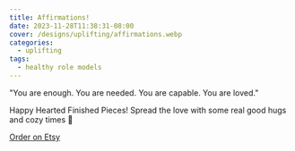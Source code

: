 ```yaml
---
title: Affirmations!
date: 2023-11-28T11:38:31-08:00
cover: /designs/uplifting/affirmations.webp
categories:
  - uplifting
tags:
  - healthy role models
---
```


"You are enough.
You are needed.
You are capable.
You are loved."

Happy Hearted Finished Pieces!
Spread the love with some real good hugs and cozy times 🤎

<!--more-->
[Order on Etsy](https://www.etsy.com/ca/listing/1639972032/affirmations-dark-chocolate-brown-hoodie)
